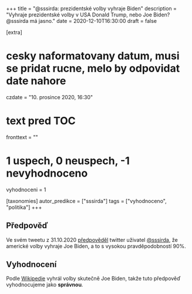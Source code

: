 +++
title = "@sssirda: prezidentské volby vyhraje Biden"
description = "Vyhraje prezidentské volby v USA Donald Trump, nebo Joe Biden? @sssirda má jasno."
date = 2020-12-10T16:30:00
draft = false

[extra]
# cesky naformatovany datum, musi se pridat rucne, melo by odpovidat date nahore
czdate = "10. prosince 2020, 16:30"
# text pred TOC
fronttext = ""
# 1 uspech, 0 neuspech, -1 nevyhodnoceno
vyhodnoceni = 1

[taxonomies]
autor_predikce = ["sssirda"]
tags = ["vyhodnoceno", "politika"]
+++

## Předpověď

Ve svém tweetu z 31.10.2020
[předpověděl](https://twitter.com/sssirda/status/1322557457638608896?s=20)
twitter uživatel [@sssirda](https://twitter.com/sssirda), že americké
volby vyhraje Joe Biden, a to s vysokou pravděpodobností 90%.

## Vyhodnocení

Podle [Wikipedie](https://en.wikipedia.org/wiki/2020_United_States_presidential_election)
vyhrál volby skutečně Joe Biden, takže tuto předpověď vyhodnocujeme jako **správnou**.


